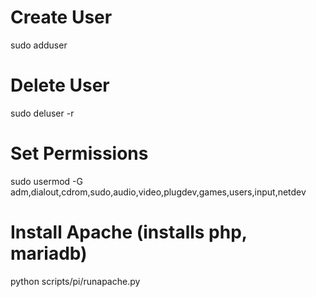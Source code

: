 
# Create User
sudo adduser <name>

# Delete User
sudo deluser -r <name>

# Set Permissions
sudo usermod -G adm,dialout,cdrom,sudo,audio,video,plugdev,games,users,input,netdev <name>

# Install Apache (installs php, mariadb)
python scripts/pi/runapache.py
